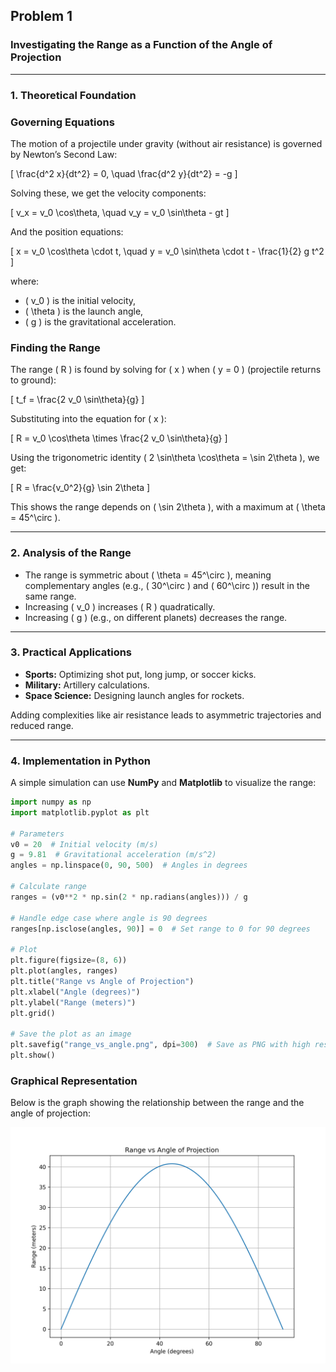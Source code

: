 ## Problem 1

### Investigating the Range as a Function of the Angle of Projection

---

### **1. Theoretical Foundation**
### **Governing Equations**
The motion of a projectile under gravity (without air resistance) is governed by Newton’s Second Law:

\[
\frac{d^2 x}{dt^2} = 0, \quad \frac{d^2 y}{dt^2} = -g
\]

Solving these, we get the velocity components:

\[
v_x = v_0 \cos\theta, \quad v_y = v_0 \sin\theta - gt
\]

And the position equations:

\[
x = v_0 \cos\theta \cdot t, \quad y = v_0 \sin\theta \cdot t - \frac{1}{2} g t^2
\]

where:
- \( v_0 \) is the initial velocity,
- \( \theta \) is the launch angle,
- \( g \) is the gravitational acceleration.

### **Finding the Range**
The range \( R \) is found by solving for \( x \) when \( y = 0 \) (projectile returns to ground):

\[
t_f = \frac{2 v_0 \sin\theta}{g}
\]

Substituting into the equation for \( x \):

\[
R = v_0 \cos\theta \times \frac{2 v_0 \sin\theta}{g}
\]

Using the trigonometric identity \( 2 \sin\theta \cos\theta = \sin 2\theta \), we get:

\[
R = \frac{v_0^2}{g} \sin 2\theta
\]

This shows the range depends on \( \sin 2\theta \), with a maximum at \( \theta = 45^\circ \).

---

### **2. Analysis of the Range**
- The range is symmetric about \( \theta = 45^\circ \), meaning complementary angles (e.g., \( 30^\circ \) and \( 60^\circ \)) result in the same range.
- Increasing \( v_0 \) increases \( R \) quadratically.
- Increasing \( g \) (e.g., on different planets) decreases the range.

---

### **3. Practical Applications**
- **Sports:** Optimizing shot put, long jump, or soccer kicks.
- **Military:** Artillery calculations.
- **Space Science:** Designing launch angles for rockets.

Adding complexities like air resistance leads to asymmetric trajectories and reduced range.

---

### **4. Implementation in Python**
A simple simulation can use **NumPy** and **Matplotlib** to visualize the range:

```python
import numpy as np
import matplotlib.pyplot as plt

# Parameters
v0 = 20  # Initial velocity (m/s)
g = 9.81  # Gravitational acceleration (m/s^2)
angles = np.linspace(0, 90, 500)  # Angles in degrees

# Calculate range
ranges = (v0**2 * np.sin(2 * np.radians(angles))) / g

# Handle edge case where angle is 90 degrees
ranges[np.isclose(angles, 90)] = 0  # Set range to 0 for 90 degrees

# Plot
plt.figure(figsize=(8, 6))
plt.plot(angles, ranges)
plt.title("Range vs Angle of Projection")
plt.xlabel("Angle (degrees)")
plt.ylabel("Range (meters)")
plt.grid()

# Save the plot as an image
plt.savefig("range_vs_angle.png", dpi=300)  # Save as PNG with high resolution
plt.show()
```

### Graphical Representation

Below is the graph showing the relationship between the range and the angle of projection:

![Range vs Angle of Projection](./images/range_vs_angle.png)